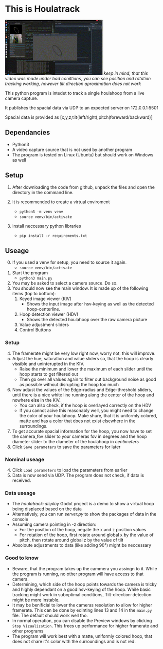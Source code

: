 # This is Houlatrack

![Preview Video](https://github.com/Kerbaltec-Solutions/HoulaTrack/blob/main/houlatrack.GIF)
*keep in mind, that this video was made under bad conittions, you can see position and rotation tracking working, however tilt direction aproximation does not work*

This python program is intedet to track a single houlahoop from a live camera capture. 

It publishes the spacial data via UDP to an expected server on 172.0.0.1:5501

Spacial data is provided as [x,y,z,tilt(left/right),pitch(foreward/backward)]

## Dependancies

* Python3
* A video capture source that is not used by another program
* The program is tested on Linux (Ubuntu) but should work on Windows as well

## Setup

1. After downloading the code from github, unpack the files and open the directory in the command line.

2. It is recommended to create a virtual enviroment 
   * `python3 -m venv venv`
   * `source venv/bin/activate`
3. Install neccessary python libraries
   * `pip install -r requirements.txt`

## Useage

0. If you used a venv for setup, you need to source it again.
   * `source venv/bin/activate`
1. Start the program
   * `python3 main.py`
2. You may be asked to select a camera source. Do so.
3. You should now see the main window. It is made up of the following items (top to bottom):
   1. Keyed image viewer (KIV)
      * Shows the input image after hsv-keying as well as the detected hoop-centerline.
   2. Hoop detection viewer (HDV)
      * Shows the detected houlahoop over the raw camera picture
   3. Value adjustment sliders
   4. Control Buttons

### Setup

4. The framerate might be very low right now, worry not, this will improve.
5. Adjust the hue, saturation and value sliders so, that the hoop is clearly vissible and uninterupted in the KIV. 
   * Raise the minimum and lower the maximum of each slider until the hoop starts to get filtered out
   * Then go over all values again to filter out background noise as good as possible without disrupting the hoop too much
6. Now adjust the values of the Edge-radius and Edge-threshold sliders, until there is a nice white line running along the center of the hoop and nowhere else in the KIV. 
   * You can also check, if the hoop is overlayed correctly on the HDV
   * If you cannot acive this reasonably well, you might need to change the color of your houlahoop. Make shure, that it is uniformly colored, matte and has a color that does not exist elsewhere in the surroundings.
7. To get accurate spacial information for the hoop, you now have to set the camera_fov slider to your cameras fov in degrees and the hoop diameter slider to the diameter of the houlahoop in *centimeters*
8. Click `Save parameters` to save the parameters for later

### Nominal useage

4. Click `Load parameters` to load the parameters from earlier
5. Data is now send via UDP. The program does not check, if data is received. 
   
### Data useage

* The *houlatrack-display* Godot project is a demo to show a virtual hoop being displaced based on the data
* Alternatively, you can run *server.py* to show the packages of data in the console
* Assuming camera pointing in -z direction:
   * For the position of the hoop, negate the x and z position values
   * For rotation of the hoop, first rotate around global x by the value of pitch, then rotate around global z by the value of tilt
* Absoloute adjustments to data (like adding 90°) might be neccessary

### Good to know

* Beware, that the program takes up the cammera you assingn to it. While the program is running, no other program will have access to that camera.
* Determining, which side of the hoop points towards the camera is tricky and highly dependant on a good hsv-keying of the hoop. While basic tracking might work in suboptimal conditions, Tilt-direction-detection might be more instable.
* It may be benificial to lower the cameras resolution to allow for higher framerate. This can be done by edinting lines 13 and 14 in the `main.py` file. The default should work well tho.
* In normal operation, you can disable the Preview windows by clicking `Stop Vizualization`. This frees up performance for higher framerate and other programs
* The program will work best with a matte, uniformly colored hoop, that does not share it's color with the surroundings and is not red.